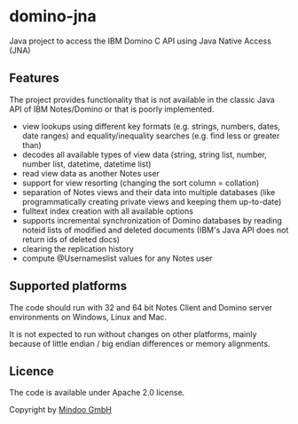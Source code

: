 # domino-jna
Java project to access the IBM Domino C API using Java Native Access (JNA)

## Features
The project provides functionality that is not available in the classic Java API of IBM Notes/Domino or that is poorly implemented.

* view lookups using different key formats (e.g. strings, numbers, dates, date ranges) and equality/inequality searches (e.g. find less or greater than)
* decodes all available types of view data (string, string list, number, number list, datetime, datetime list)
* read view data as another Notes user
* support for view resorting (changing the sort column = collation)
* separation of Notes views and their data into multiple databases (like programmatically creating private views and keeping them up-to-date)
* fulltext index creation with all available options
* supports incremental synchronization of Domino databases by reading noteid lists of modified and deleted documents (IBM's Java API does not return ids of deleted docs)
* clearing the replication history
* compute @Usernameslist values for any Notes user
 
## Supported platforms
The code should run with 32 and 64 bit Notes Client and Domino server environments on Windows, Linux and Mac.

It is not expected to run without changes on other platforms, mainly because of little endian / big endian differences or memory alignments.

## Licence
The code is available under Apache 2.0 license.

Copyright by [Mindoo GmbH](http://www.mindoo.com)

